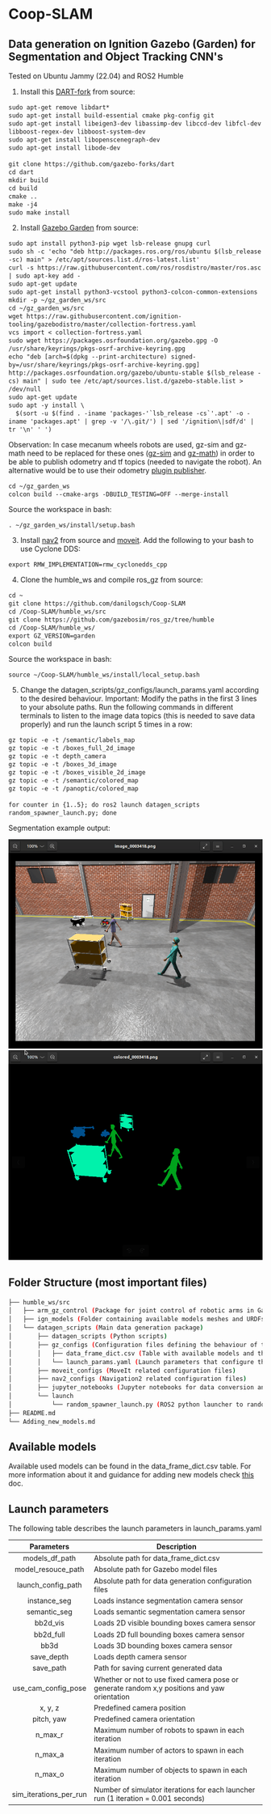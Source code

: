 # Coop-SLAM

## Data generation on Ignition Gazebo (Garden) for Segmentation and Object Tracking CNN's

Tested on Ubuntu Jammy (22.04) and ROS2 Humble

1. Install this [DART-fork](https://github.com/gazebo-forks/dart) from source:

```
sudo apt-get remove libdart*
sudo apt-get install build-essential cmake pkg-config git
sudo apt-get install libeigen3-dev libassimp-dev libccd-dev libfcl-dev libboost-regex-dev libboost-system-dev
sudo apt-get install libopenscenegraph-dev
sudo apt-get install libode-dev

git clone https://github.com/gazebo-forks/dart
cd dart
mkdir build
cd build
cmake ..
make -j4
sudo make install
```

2. Install [Gazebo Garden](https://gazebosim.org/docs/garden/install_ubuntu_src) from source:

```
sudo apt install python3-pip wget lsb-release gnupg curl
sudo sh -c 'echo "deb http://packages.ros.org/ros/ubuntu $(lsb_release -sc) main" > /etc/apt/sources.list.d/ros-latest.list'
curl -s https://raw.githubusercontent.com/ros/rosdistro/master/ros.asc | sudo apt-key add -
sudo apt-get update
sudo apt-get install python3-vcstool python3-colcon-common-extensions
mkdir -p ~/gz_garden_ws/src
cd ~/gz_garden_ws/src
wget https://raw.githubusercontent.com/ignition-tooling/gazebodistro/master/collection-fortress.yaml
vcs import < collection-fortress.yaml
sudo wget https://packages.osrfoundation.org/gazebo.gpg -O /usr/share/keyrings/pkgs-osrf-archive-keyring.gpg
echo "deb [arch=$(dpkg --print-architecture) signed-by=/usr/share/keyrings/pkgs-osrf-archive-keyring.gpg] http://packages.osrfoundation.org/gazebo/ubuntu-stable $(lsb_release -cs) main" | sudo tee /etc/apt/sources.list.d/gazebo-stable.list > /dev/null
sudo apt-get update
sudo apt -y install \
  $(sort -u $(find . -iname 'packages-'`lsb_release -cs`'.apt' -o -iname 'packages.apt' | grep -v '/\.git/') | sed '/ignition\|sdf/d' | tr '\n' ' ')
```
Observation: In case mecanum wheels robots are used, gz-sim and gz-math need to be replaced for these ones ([gz-sim](https://github.com/danilogsch/gz-sim/tree/gz-sim7-mwodom) and [gz-math](https://github.com/danilogsch/gz-math/tree/gz-math7-mwodom)) in order to be able to publish odometry and tf topics (needed to navigate the robot). An alternative would be to use their odometry [plugin publisher](https://github.com/gazebosim/gz-sim/tree/gz-sim7/src/systems/odometry_publisher).
```
cd ~/gz_garden_ws
colcon build --cmake-args -DBUILD_TESTING=OFF --merge-install
```
Source the workspace in bash:

```
. ~/gz_garden_ws/install/setup.bash
```
3. Install [nav2](https://navigation.ros.org/build_instructions/index.html#build-nav2) from source and [moveit](https://moveit.ros.org/install-moveit2/binary/). Add the following to your bash to use Cyclone DDS:
```
export RMW_IMPLEMENTATION=rmw_cyclonedds_cpp
```
4. Clone the humble_ws and compile ros_gz from source:
```
cd ~
git clone https://github.com/danilogsch/Coop-SLAM
cd /Coop-SLAM/humble_ws/src
git clone https://github.com/gazebosim/ros_gz/tree/humble
cd /Coop-SLAM/humble_ws/
export GZ_VERSION=garden
colcon build
```
Source the workspace in bash:

```
source ~/Coop-SLAM/humble_ws/install/local_setup.bash
```
5. Change the datagen_scripts/gz_configs/launch_params.yaml according to the desired behaviour. Important: Modify the paths in the first 3 lines to your absolute paths.
Run the following commands in different terminals to listen to the image data topics (this is needed to save data properly) and run the launch script 5 times in a row:
```
gz topic -e -t /semantic/labels_map
gz topic -e -t /boxes_full_2d_image
gz topic -e -t depth_camera
gz topic -e -t /boxes_3d_image
gz topic -e -t /boxes_visible_2d_image
gz topic -e -t /semantic/colored_map
gz topic -e -t /panoptic/colored_map

for counter in {1..5}; do ros2 launch datagen_scripts random_spawner_launch.py; done

```
Segmentation example output:

![](https://github.com/danilogsch/Coop-SLAM/blob/main/rgb.gif)
![](https://github.com/danilogsch/Coop-SLAM/blob/main/segmentation.gif)

## Folder Structure (most important files)

```bash
├── humble_ws/src
│   ├── arm_gz_control (Package for joint control of robotic arms in Gazebo)
│   ├── ign_models (Folder containing available models meshes and URDFs)
│   └── datagen_scripts (Main data generation package)
│       ├── datagen_scripts (Python scripts)
│       ├── gz_configs (Configuration files defining the behaviour of the data generation)
│       │   ├── data_frame_dict.csv (Table with available models and their parameters)
│       │   └── launch_params.yaml (Launch parameters that configure the data generation algorithm)
│       ├── moveit_configs (MoveIt related configuration files)
│       ├── nav2_configs (Navigation2 related configuration files)
│       ├── jupyter_notebooks (Jupyter notebooks for data conversion and CNN training)
│       └── launch
│           └── random_spawner_launch.py (ROS2 python launcher to randomly generation of data)
├── README.md
└── Adding_new_models.md

```


## Available models

Available used models can be found in the data_frame_dict.csv table. For more information about it and guidance for adding new models check [this]() doc.

## Launch parameters

The following table describes the launch parameters in launch_params.yaml

| Parameters    | Description   |
| :-------------: |-------------|
| models_df_path  | Absolute path for data_frame_dict.csv|
| model_resouce_path  | Absolute path for Gazebo model files |
| launch_config_path | Absolute path for data generation configuration files |
| instance_seg | Loads instance segmentation camera sensor |
| semantic_seg | Loads semantic segmentation camera sensor |
| bb2d_vis | Loads 2D visible bounding boxes camera sensor |
| bb2d_full | Loads 2D full bounding boxes camera sensor |
| bb3d | Loads 3D bounding boxes camera sensor |
| save_depth | Loads depth camera sensor |
| save_path | Path for saving current generated data |
| use_cam_config_pose | Whether or not to use fixed camera pose or generate random x,y positions and yaw orientation|
| x, y, z | Predefined camera position |
| pitch, yaw | Predefined camera orientation |
| n_max_r | Maximum number of robots to spawn in each iteration |
| n_max_a | Maximum number of actors to spawn in each iteration |
| n_max_o | Maximum number of objects to spawn in each iteration |
| sim_iterations_per_run | Number of simulator iterations for each launcher run (1 iteration = 0.001 seconds) |




